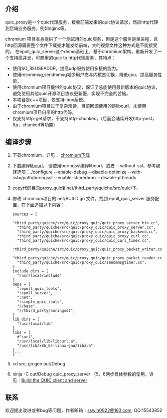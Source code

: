 ## 介绍

quic_proxy是一个quic代理服务，接收前端发来的quic协议请求，然后http代理到后端业务服务，例如nginx等。

chromium 项目本身提供了一个测试用的quic服务，但是这个服务是单进程，且http回源需要整个文件下载完才能发给前端，大的视频文件这种方式是不能接受的。
在epoll_quic_server这个demo基础上，基于chromium架构，重新开发了一个支持高并发，可商用的quic to http代理服务，其特点：

- 使用SO_REUSEADDR，提高udp服务使用多核的能力。
- 使用recvmmsg,sendmmsg减少用户态与内核态切换，降低cpu，提高服务性能。
- 使用chromium项目提供的quic协议，保证了总能使用最新版本的quic协议，避免使用其他quic开源项目协议更新慢，实现不完全的苦恼。
- 本项目是c++项目，仅支持linux系统。
- 由于chromium项目过于复杂难读，目前回源使用的是libcurl，未使用chromium项目自带的http代码。
- 仅支持http-get请求，不支持http-chunked。(后面会陆续开发http-post，ftp，chunked等功能)

## 编译步骤

1. 下载chromium，详见： [chromium下载](https://chromium.googlesource.com/chromium/src/+/master/docs/linux_build_instructions.md/)
2. 下载编译[libcurl](https://curl.haxx.se/download.html)，
请使用boringssl编译libcurl，或者 --without-ssl，参考编译选项：./configure --enable-debug --disable-optimize --with-ssl=/path/boringssl --enable-shared=no --disable-pthreads
3. copy代码目录proxy_quic到net/third_party/quiche/src/quic/下。
4. 修改 chromium项目的 net/BUILD.gn 文件，找到 epoll_quic_server 服务配置，在下面追加以下内容：

    ```executable("quic_proxy_server") {
    sources = [
      "third_party/quiche/src/quic/proxy_quic/quic_proxy_server_bin.cc",
      "third_party/quiche/src/quic/proxy_quic/quic_proxy_server.cc",
      "third_party/quiche/src/quic/proxy_quic/quic_proxy_backend.cc",
      "third_party/quiche/src/quic/proxy_quic/quic_proxy_curl.cc",
      "third_party/quiche/src/quic/proxy_quic/quic_curl_timer.cc",
      "third_party/quiche/src/quic/proxy_quic/quic_proxy_packet_writer.cc",
      "third_party/quiche/src/quic/proxy_quic/quic_proxy_packet_reader.cc",
      "third_party/quiche/src/quic/proxy_quic/sendmmsgtimer.cc",
    ]
    include_dirs = [
      "/usr/local/include"
    ]
    deps = [
      ":epoll_quic_tools",
      ":epoll_server",
      ":net",
      ":simple_quic_tools",
      "//base",
      "//third_party/boringssl",
    ]
    lib_dirs = [
      "/usr/local/lib"
    ]
    libs = [
      #"curl",
      "/usr/local/lib/libcurl.a",
      "/usr/lib/x86_64-linux-gnu/libz.a",
    ]
   }``` 

5. cd src; gn gen out/Debug
6. ninja -C out/Debug quic_proxy_server （5，6两步具体参数的使用，详见：[Build the QUIC client and server](https://www.chromium.org/quic/playing-with-quic)

## 联系
欢迎提出改进或者bug等问题，作者邮箱：sswin0922@163.com, QQ:15543852